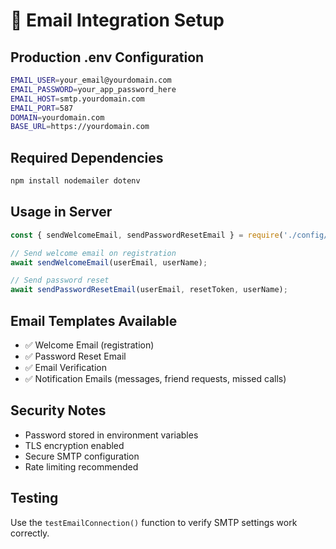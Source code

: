 # 📧 Email Integration Setup

## Production .env Configuration
```bash
EMAIL_USER=your_email@yourdomain.com
EMAIL_PASSWORD=your_app_password_here
EMAIL_HOST=smtp.yourdomain.com
EMAIL_PORT=587
DOMAIN=yourdomain.com
BASE_URL=https://yourdomain.com
```

## Required Dependencies
```bash
npm install nodemailer dotenv
```

## Usage in Server
```javascript
const { sendWelcomeEmail, sendPasswordResetEmail } = require('./config/email');

// Send welcome email on registration
await sendWelcomeEmail(userEmail, userName);

// Send password reset
await sendPasswordResetEmail(userEmail, resetToken, userName);
```

## Email Templates Available
- ✅ Welcome Email (registration)
- ✅ Password Reset Email
- ✅ Email Verification  
- ✅ Notification Emails (messages, friend requests, missed calls)

## Security Notes
- Password stored in environment variables
- TLS encryption enabled
- Secure SMTP configuration
- Rate limiting recommended

## Testing
Use the `testEmailConnection()` function to verify SMTP settings work correctly.
